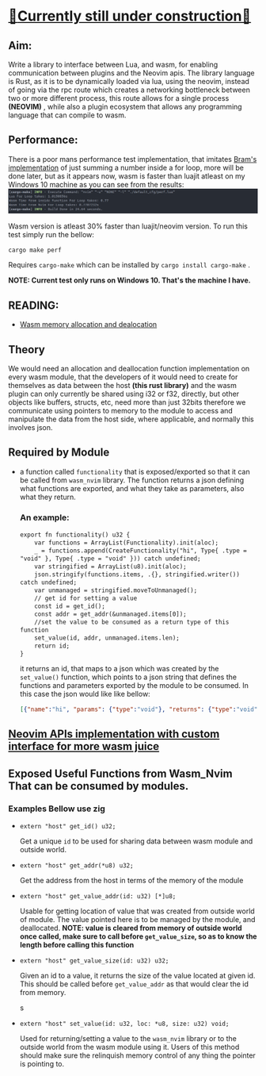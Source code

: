 # <u>:construction:Currently still under construction:construction:</u>

## Aim:

Write a library to interface between Lua, and wasm, for enabling communication between plugins and the Neovim apis. The library language is Rust, as it is to be dynamically loaded via lua, using the neovim, instead of going via the rpc route which creates a networking bottleneck between two or more different process, this route allows for a single process **(NEOVIM)** , while also a plugin ecosystem that allows any programming language that can compile to wasm.

## Performance:

There is a poor mans performance test implementation, that imitates [Bram's implementation](https://github.com/vim/vim/blob/master/README_VIM9.md) of just summing a number inside a for loop, more will be done later, but as it appears now, wasm is faster than luajit atleast on my Windows 10 machine as you can see from the results:
![1690628636000](./imgs/1690628636000.png)

Wasm version is atleast 30% faster than luajit/neovim version.
To run this test simply run the bellow:

```sh
cargo make perf
```

Requires `cargo-make` which can be installed by `cargo install cargo-make` .

**NOTE: Current test only runs on Windows 10. That's the machine I have.**

## READING:

 - [Wasm memory allocation and dealocation](https://radu-matei.com/blog/practical-guide-to-wasm-memory/)



## Theory

We would need an allocation and deallocation function implementation on every wasm module, that the developers of it would need to create for themselves as data between the host **(this rust library)** and the wasm plugin can only currently be shared using i32 or f32, directly, but other objects like buffers, structs, etc, need more than just 32bits therefore we communicate using pointers to memory to the module to access and manipulate the data from the host side, where applicable, and normally this involves json.

## Required by Module

- a function called `functionality` that is exposed/exported so that it can be called from `wasm_nvim` library. The function returns a json defining what functions are exported, and what they take as parameters, also what they return. 

  ### An example:

  ```zig
  export fn functionality() u32 {
      var functions = ArrayList(Functionality).init(aloc);
      _ = functions.append(CreateFunctionality("hi", Type{ .type = "void" }, Type{ .type = "void" })) catch undefined;
      var stringified = ArrayList(u8).init(aloc);
      json.stringify(functions.items, .{}, stringified.writer()) catch undefined;
      var unmanaged = stringified.moveToUnmanaged();
      // get id for setting a value
      const id = get_id();
      const addr = get_addr(&unmanaged.items[0]);
      //set the value to be consumed as a return type of this function
      set_value(id, addr, unmanaged.items.len);
      return id;
  }
  
  ```

  it returns an id, that maps to a json which was created by the `set_value()` function, which points to a json string that defines the functions and parameters exported by the module to be consumed. In this case the json would like like bellow:

  ```json
  [{"name":"hi", "params": {"type":"void"}, "returns": {"type":"void"}}]
  ```

  

## [Neovim APIs implementation with custom interface for more wasm juice](./API.md)



## Exposed Useful Functions from Wasm_Nvim That can be consumed by modules.

### Examples Bellow use zig

- ```zig
  extern "host" get_id() u32;
  ```

  Get a unique `id` to be used for sharing data between wasm module and outside world.

- ```zig
  extern "host" get_addr(*u8) u32;
  ```

  Get the address from the host in terms of the memory of the module

- ```zig
  extern "host" get_value_addr(id: u32) [*]u8;
  ```

  Usable for getting location of value that was created from outside world of module. The value pointed here is to be managed by the module, and deallocated.
  **NOTE: value is cleared from memory of outside world once called, make sure to call before `get_value_size`, so as to know the length before calling this function**

- ```zig
  extern "host" get_value_size(id: u32) u32;
  ```

  Given an id to a value, it returns the size of the value located at given id. This should be called before `get_value_addr` as that would clear the id from memory.

  s

- ```zig
  extern "host" set_value(id: u32, loc: *u8, size: u32) void;
  ```

  Used for returning/setting a value to the `wasm_nvim` library or to the outside world from the wasm module using it. Users of this method should make sure the relinquish memory control of any thing the pointer is pointing to.
